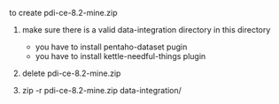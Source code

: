 to create pdi-ce-8.2-mine.zip

1. make sure there is a valid data-integration directory in this directory
    * you have to install pentaho-dataset pugin
    * you have to install kettle-needful-things plugin

2. delete pdi-ce-8.2-mine.zip

3. zip -r pdi-ce-8.2-mine.zip data-integration/